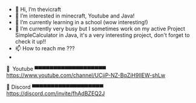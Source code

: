 - 👋 Hi, I’m thevicraft
- 👀 I’m interested in minecraft, Youtube and Java!
- 🌱 I’m currently learning in a school (wow interesting!)
- 💞️ I’m currently very busy but I sometimes work on my active Project SimpleCalculator in Java, it's a very interesting project, don't forget to check it up!!
- 📫 How to reach me ???
- 
🔴 Youtube
▀▀▀▀▀▀▀▀▀▀▀▀▀▀▀▀▀▀▀
https://www.youtube.com/channel/UCjiP-NZ-BqZiH9IlEW-shLw


🦀 Discord
▀▀▀▀▀▀▀▀▀▀▀▀▀▀▀▀▀▀▀
https://discord.com/invite/fhAdBZEQ2J

